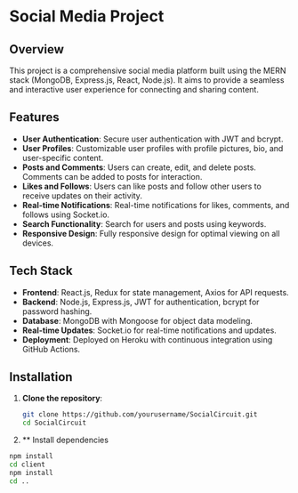 # Social Media Project

## Overview
This project is a comprehensive social media platform built using the MERN stack (MongoDB, Express.js, React, Node.js). It aims to provide a seamless and interactive user experience for connecting and sharing content.

## Features
- **User Authentication**: Secure user authentication with JWT and bcrypt.
- **User Profiles**: Customizable user profiles with profile pictures, bio, and user-specific content.
- **Posts and Comments**: Users can create, edit, and delete posts. Comments can be added to posts for interaction.
- **Likes and Follows**: Users can like posts and follow other users to receive updates on their activity.
- **Real-time Notifications**: Real-time notifications for likes, comments, and follows using Socket.io.
- **Search Functionality**: Search for users and posts using keywords.
- **Responsive Design**: Fully responsive design for optimal viewing on all devices.

## Tech Stack
- **Frontend**: React.js, Redux for state management, Axios for API requests.
- **Backend**: Node.js, Express.js, JWT for authentication, bcrypt for password hashing.
- **Database**: MongoDB with Mongoose for object data modeling.
- **Real-time Updates**: Socket.io for real-time notifications and updates.
- **Deployment**: Deployed on Heroku with continuous integration using GitHub Actions.

## Installation
1. **Clone the repository**:
   ```bash
   git clone https://github.com/yourusername/SocialCircuit.git
   cd SocialCircuit
   
2. ** Install dependencies
```bash
npm install
cd client
npm install
cd ..
